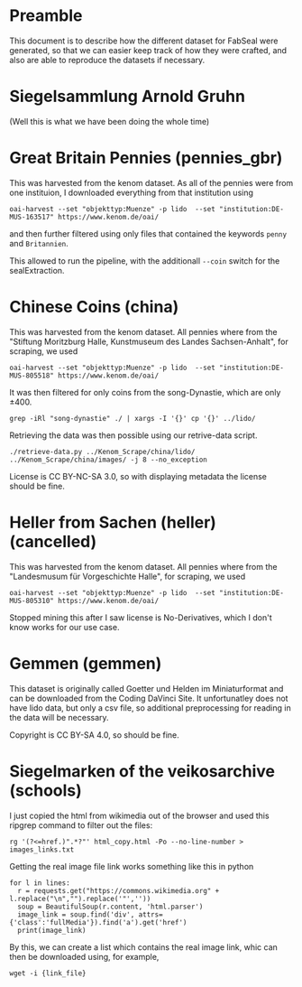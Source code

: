 # Preamble

This document is to describe how the different dataset for FabSeal were generated, so that we can easier keep track of how they were crafted,
and also are able to reproduce the datasets if necessary.


# Siegelsammlung Arnold Gruhn

(Well this is what we have been doing the whole time)

# Great Britain Pennies (pennies_gbr)

This was harvested from the kenom dataset.
As all of the pennies were from one instituion, I downloaded everything from that institution using
```
oai-harvest --set "objekttyp:Muenze" -p lido  --set "institution:DE-MUS-163517" https://www.kenom.de/oai/
```
and then further filtered using only files that contained the keywords ```penny``` and ```Britannien```.

This allowed to run the pipeline, with the additionall ```--coin``` switch for the sealExtraction.


# Chinese Coins (china)
This was harvested from the kenom dataset.
All pennies where from the "Stiftung Moritzburg Halle, Kunstmuseum des Landes Sachsen-Anhalt",
for scraping, we used

```
oai-harvest --set "objekttyp:Muenze" -p lido  --set "institution:DE-MUS-805518" https://www.kenom.de/oai/
```

It was then filtered for only coins from the song-Dynastie, which are only ±400.

```
grep -iRl "song-dynastie" ./ | xargs -I '{}' cp '{}' ../lido/   
```

Retrieving the data was then possible using our retrive-data script.
```
./retrieve-data.py ../Kenom_Scrape/china/lido/ ../Kenom_Scrape/china/images/ -j 8 --no_exception
```

License is CC BY-NC-SA 3.0, so with displaying metadata the license should be fine.


# Heller from Sachen (heller) (cancelled)

This was harvested from the kenom dataset.
All pennies where from the "Landesmusum für Vorgeschichte Halle",
for scraping, we used

```
oai-harvest --set "objekttyp:Muenze" -p lido  --set "institution:DE-MUS-805310" https://www.kenom.de/oai/
```

Stopped mining this after I saw license is No-Derivatives, which I don't know works for our use case.


# Gemmen (gemmen)

This dataset is originally called Goetter und Helden im Miniaturformat and can be downloaded from the Coding DaVinci Site.
It unfortunatley does not have lido data, but only a csv file, so additional preprocessing for reading in the data will be necessary.

Copyright is CC BY-SA 4.0, so should be fine.

# Siegelmarken of the veikosarchive (schools)
I just copied the html from wikimedia out of the browser and used this ripgrep command to filter out the files:

```rg '(?<=href.)".*?"' html_copy.html -Po --no-line-number > images_links.txt```

Getting the real image file link works something like this in python

```
for l in lines:
  r = requests.get("https://commons.wikimedia.org" + l.replace("\n","").replace('"',''))
  soup = BeautifulSoup(r.content, 'html.parser')
  image_link = soup.find('div', attrs={'class':'fullMedia'}).find('a').get('href')
  print(image_link)
```
By this, we can create a list which contains the real image link, whic can then be downloaded using, for example,
```
wget -i {link_file}
```
